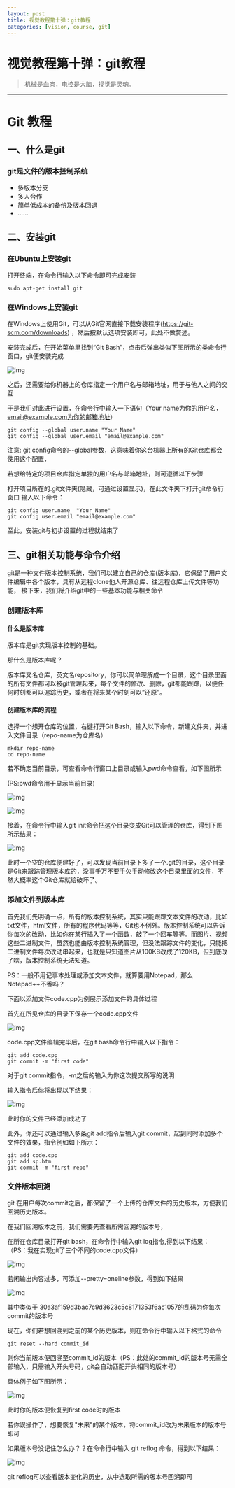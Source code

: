 ```yaml
---
layout: post
title: 视觉教程第十弹：git教程
categories: [vision, course, git]
---
```


# 视觉教程第十弹：git教程
> 机械是血肉，电控是大脑，视觉是灵魂。

---

# Git 教程
## 一、什么是git

### git是文件的版本控制系统
- 多版本分支
- 多人合作
- 简单低成本的备份及版本回退
- ……
	
## 二、安装git
	
### 在Ubuntu上安装git
打开终端，在命令行输入以下命令即可完成安装

	sudo apt-get install git

### 在Windows上安装git
	
在Windows上使用Git，可以从Git官网直接下载安装程序(https://git-scm.com/downloads)
，然后按默认选项安装即可，此处不做赘述。

安装完成后，在开始菜单里找到“Git Bash”，点击后弹出类似下图所示的类命令行窗口，git便安装完成

![img](https://github.com/void-zxh/RM/blob/master/image/1.JPG) 

之后，还需要给你机器上的仓库指定一个用户名与邮箱地址，用于与他人之间的交互

于是我们对此进行设置，在命令行中输入一下语句（Your name为你的用户名，email@example.com为你的邮箱地址）

	git config --global user.name "Your Name"
	git config --global user.email "email@example.com"

注意: git config命令的--global参数，这意味着你这台机器上所有的Git仓库都会使用这个配置，

若想给特定的项目仓库指定单独的用户名与邮箱地址，则可遵循以下步骤

打开项目所在的.git文件夹(隐藏，可通过设置显示)，在此文件夹下打开git命令行窗口
输入以下命令：

	git config user.name  "Your Name"
	git config user.email "email@example.com"

至此，安装git与初步设置的过程就结束了

## 三、git相关功能与命令介绍

git是一种文件版本控制系统，我们可以建立自己的仓库(版本库)，它保留了用户文件编辑中各个版本，具有从远程clone他人开源仓库、往远程仓库上传文件等功能，
接下来，我们将介绍git中的一些基本功能与相关命令

### 创建版本库

#### 什么是版本库

版本库是git实现版本控制的基础。

那什么是版本库呢？

版本库又名仓库，英文名repository，你可以简单理解成一个目录，这个目录里面的所有文件都可以被git管理起来，每个文件的修改、删除，git都能跟踪，以便任何时刻都可以追踪历史，或者在将来某个时刻可以“还原”。

#### 创建版本库的流程

选择一个想开仓库的位置，右键打开Git Bash，输入以下命令，新建文件夹，并进入文件目录（repo-name为仓库名）

	mkdir repo-name
	cd repo-name

若不确定当前目录，可查看命令行窗口上目录或输入pwd命令查看，如下图所示

(PS:pwd命令用于显示当前目录)

![img](https://github.com/void-zxh/RM/blob/master/image/3.JPG) 

![img](https://github.com/void-zxh/RM/blob/master/image/2.JPG) 

接着，在命令行中输入git init命令把这个目录变成Git可以管理的仓库，得到下图所示结果：

![img](https://github.com/void-zxh/RM/blob/master/image/4.JPG) 

此时一个空的仓库便建好了，可以发现当前目录下多了一个.git的目录，这个目录是Git来跟踪管理版本库的，没事千万不要手欠手动修改这个目录里面的文件，不然大概率这个Git仓库就给破坏了。

### 添加文件到版本库

首先我们先明确一点，所有的版本控制系统，其实只能跟踪文本文件的改动，比如txt文件，html文件，所有的程序代码等等，Git也不例外。版本控制系统可以告诉你每次的改动，比如你在某行插入了一个函数，敲了一个回车等等。而图片、视频这些二进制文件，虽然也能由版本控制系统管理，但没法跟踪文件的变化，只能把二进制文件每次改动串起来，也就是只知道图片从100KB改成了120KB，但到底改了啥，版本控制系统无法知道。

PS：一般不用记事本处理或添加文本文件，就算要用Notepad，那么Notepad++不香吗？

下面以添加文件code.cpp为例展示添加文件的具体过程

首先在所见仓库的目录下保存一个code.cpp文件

![img](https://github.com/void-zxh/RM/blob/master/image/5.JPG) 

code.cpp文件编辑完毕后，在git bash命令行中输入以下指令：

	git add code.cpp
	git commit -m "first code"
	
对于git commit指令，-m之后的输入为你这次提交所写的说明

输入指令后你将出现以下结果：

![img](https://github.com/void-zxh/RM/blob/master/image/6.JPG) 

此时你的文件已经添加成功了

此外，你还可以通过输入多条git add指令后输入git commit，起到同时添加多个文件的效果，指令例如如下所示：

	git add code.cpp
	git add sp.htm
	git commit -m "first repo"

### 文件版本回溯

git 在用户每次commit之后，都保留了一个上传的仓库文件的历史版本，方便我们回溯历史版本。

在我们回溯版本之前，我们需要先查看所需回溯的版本号，

在所在仓库目录打开git bash，在命令行中输入git log指令,得到以下结果：
（PS：我在实现git了三个不同的code.cpp文件）

![img](https://github.com/void-zxh/RM/blob/master/image/7.JPG) 

若闲输出内容过多，可添加--pretty=oneline参数，得到如下结果

![img](https://github.com/void-zxh/RM/blob/master/image/8.JPG) 

其中类似于 30a3af159d3bac7c9d3623c5c8171353f6ac1057的乱码为你每次commit的版本号

现在，你们若想回溯到之前的某个历史版本，则在命令行中输入以下格式的命令

	git reset --hard commit_id

则你当前版本便回溯至commit_id的版本（PS：此处的commit_id的版本号无需全部输入，只需输入开头号码，git会自动匹配开头相同的版本号）

具体例子如下图所示：

![img](https://github.com/void-zxh/RM/blob/master/image/9.JPG)

此时你的版本便恢复到first code时的版本

若你误操作了，想要恢复"未来"的某个版本，将commit_id改为未来版本的版本号即可

如果版本号没记住怎么办？？在命令行中输入 git reflog 命令，得到以下结果：

![img](https://github.com/void-zxh/RM/blob/master/image/10.JPG)

git reflog可以查看版本变化的历史，从中选取所需的版本号回溯即可
